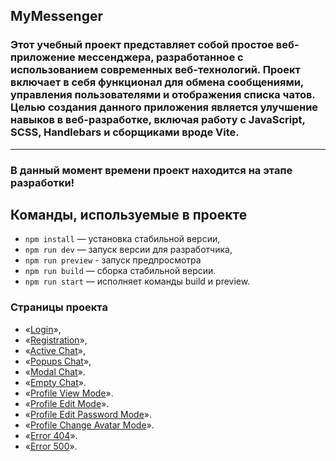 ## MyMessenger

### Этот учебный проект представляет собой простое веб-приложение мессенджера, разработанное с использованием современных веб-технологий. Проект включает в себя функционал для обмена сообщениями, управления пользователями и отображения списка чатов. Целью создания данного приложения является улучшение навыков в веб-разработке, включая работу с JavaScript, SCSS, Handlebars и сборщиками вроде Vite.

---

### В данный момент времени проект находится на этапе разработки!

## Команды, используемые в проекте

- `npm install` — установка стабильной версии,
- `npm run dev` — запуск версии для разработчика,
- `npm run preview` - запуск предпросмотра
- `npm run build` — сборка стабильной версии.
- `npm run start` — исполняет команды build и preview.

### **Страницы проекта**

- «[Login](https://ypraktikum.netlify.app/index.html#login)»,
- «[Registration](https://ypraktikum.netlify.app/index.html#registration)»,
- «[Active Chat](https://ypraktikum.netlify.app/index.html#activeChatPage)»,
- «[Popups Chat](https://ypraktikum.netlify.app/index.html#popupsChatPage)»,
- «[Modal Chat](https://ypraktikum.netlify.app/index.html#modalChatPage)».
- «[Empty Chat](https://ypraktikum.netlify.app/index.html#emptyChatPage)».
- «[Profile View Mode](https://ypraktikum.netlify.app/index.html#profilePageViewMode)».
- «[Profile Edit Mode](https://ypraktikum.netlify.app/index.html#profilePageEditMode)».
- «[Profile Edit Password Mode](https://ypraktikum.netlify.app/index.html#profilePageEditPasswordMode)».
- «[Profile Change Avatar Mode](https://ypraktikum.netlify.app/index.html#profilePageChangeAvatarMode)».
- «[Error 404](https://ypraktikum.netlify.app/index.html#errorPage404)».
- «[Error 500](https://ypraktikum.netlify.app/index.html#errorPage500)».
